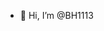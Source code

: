 - 👋 Hi, I’m @BH1113

<!---
BH1113/BH1113 is a ✨ special ✨ repository because its `README.md` (this file) appears on your GitHub profile.
You can click the Preview link to take a look at your changes.
--->
